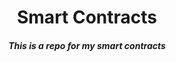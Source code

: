 <h1 align="center"> 
Smart Contracts
</h1>
<h5 align="center">
This is a repo for my smart contracts
</h5>

